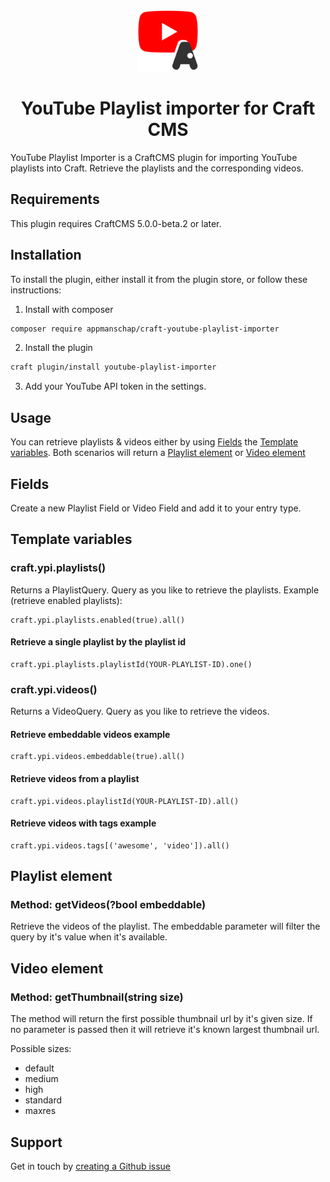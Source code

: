 <p align="center"><img src="src/icon.svg" width="100" height="100" alt="Youtube Playlist importer" /></p>
<h1 align="center">YouTube Playlist importer for Craft CMS</h1>

YouTube Playlist Importer is a CraftCMS plugin for importing YouTube playlists into Craft. Retrieve the playlists and the corresponding videos.

## Requirements
This plugin requires CraftCMS 5.0.0-beta.2 or later.

## Installation
To install the plugin, either install it from the plugin store, or follow these instructions:

1) Install with composer

```sh
composer require appmanschap/craft-youtube-playlist-importer
```

2) Install the plugin

```sh
craft plugin/install youtube-playlist-importer
```

3) Add your YouTube API token in the settings.

## Usage
You can retrieve playlists & videos either by using [Fields](#fields) the [Template variables](#template-variables). Both scenarios will return a [Playlist element](#playlist-element) or [Video element](#video-element)

## Fields
Create a new Playlist Field or Video Field and add it to your entry type.

## Template variables
### craft.ypi.playlists()
Returns a PlaylistQuery. Query as you like to retrieve the playlists. Example (retrieve enabled playlists): 
```twig
craft.ypi.playlists.enabled(true).all()
```

#### Retrieve a single playlist by the playlist id
```twig
craft.ypi.playlists.playlistId(YOUR-PLAYLIST-ID).one()
```

### craft.ypi.videos()
Returns a VideoQuery. Query as you like to retrieve the videos.

#### Retrieve embeddable videos example
```twig
craft.ypi.videos.embeddable(true).all()
```

#### Retrieve videos from a playlist
```twig
craft.ypi.videos.playlistId(YOUR-PLAYLIST-ID).all()
```

#### Retrieve videos with tags example
```twig
craft.ypi.videos.tags[('awesome', 'video']).all()
```

## Playlist element

### Method: getVideos(?bool embeddable)
Retrieve the videos of the playlist. The embeddable parameter will filter the query by it's value when it's available.

## Video element

### Method: getThumbnail(string size)
The method will return the first possible thumbnail url by it's given size. If no parameter is passed then it will retrieve it's known largest thumbnail url.

Possible sizes:
- default
- medium
- high
- standard
- maxres


## Support
Get in touch by [creating a Github issue](https://github.com/Appmanschap/YouTube-Playlist-Importer/issues)
